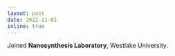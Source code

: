 ```yaml
---
layout: post
date: 2022-11-01
inline: true
---
```


Joined **Nanosynthesis Laboratory**, Westlake University.
